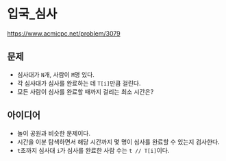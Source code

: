 # 입국_심사

https://www.acmicpc.net/problem/3079

## 문제

- 심사대가 `N`개, 사람이 `M`명 있다.
- 각 심사대가 심사를 완료하는 데 `T[i]`만큼 걸린다.
- 모든 사람이 심사를 완료할 때까지 걸리는 최소 시간은?

## 아이디어

- 놀이 공원과 비슷한 문제이다.
- 시간을 이분 탐색하면서 해당 시간까지 몇 명이 심사를 완료할 수 있는지 검사한다.
- `t`초까지 심사대 `i`가 심사를 완료한 사람 수는 `t // T[i]`이다.